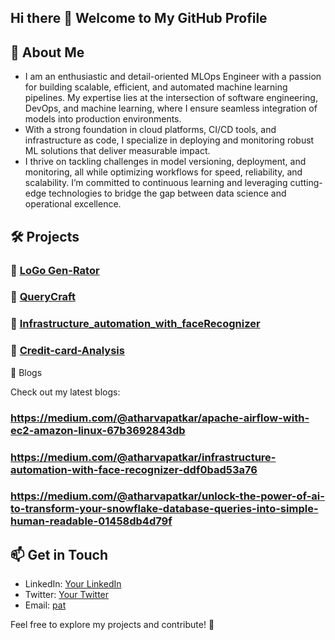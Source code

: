 ## Hi there 👋 Welcome to My GitHub Profile

## 🚀 About Me
- I am an enthusiastic and detail-oriented MLOps Engineer with a passion for building scalable, efficient, and automated machine learning pipelines. My expertise lies at the intersection of software engineering, DevOps, and machine learning, where I ensure seamless integration of models into production environments.
- With a strong foundation in cloud platforms, CI/CD tools, and infrastructure as code, I specialize in deploying and monitoring robust ML solutions that deliver measurable impact.
- I thrive on tackling challenges in model versioning, deployment, and monitoring, all while optimizing workflows for speed, reliability, and scalability. I’m committed to continuous learning and leveraging cutting-edge technologies to bridge the gap between data science and operational excellence.


## 🛠️ Projects
### 🔹 [LoGo Gen-Rator](https://github.com/Asp2591/LogoMakerLLM)


### 🔹 [QueryCraft](https://github.com/Asp2591/Prompt-to-SQL-to-HumanReadable-with-snowflake)


### 🔹 [Infrastructure_automation_with_faceRecognizer](https://github.com/Asp2591/Infrastructure_automation_with_faceRecognizer)

### 🔹 [Credit-card-Analysis](https://github.com/Asp2591/Credit-card-Analysis-)

📝 Blogs

Check out my latest blogs:

### https://medium.com/@atharvapatkar/apache-airflow-with-ec2-amazon-linux-67b3692843db

### https://medium.com/@atharvapatkar/infrastructure-automation-with-face-recognizer-ddf0bad53a76

### https://medium.com/@atharvapatkar/unlock-the-power-of-ai-to-transform-your-snowflake-database-queries-into-simple-human-readable-01458db4d79f

## 📫 Get in Touch
- LinkedIn: [Your LinkedIn](#)
- Twitter: [Your Twitter](#)
- Email: [pat](#)

Feel free to explore my projects and contribute! 🚀




